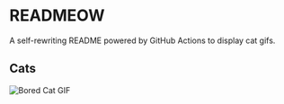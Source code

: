 # READMEOW

A self-rewriting README powered by GitHub Actions to display cat gifs.

## Cats

![Bored Cat GIF](https://media3.giphy.com/media/v1.Y2lkPTlhY2QwMmRhOWd4bWx0ZTMwNTc4ZnJ1OHFuOXo3Y2YyZDVuc242ODMyazJsaGVvdSZlcD12MV9naWZzX3NlYXJjaCZjdD1n/mlvseq9yvZhba/200.gif)
